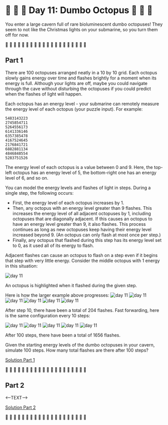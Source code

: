 # 🎄 🎅 🎄 Day 11: Dumbo Octopus 🎄 🎅 🎄

You enter a large cavern full of rare bioluminescent dumbo octopuses! They seem to not like the Christmas lights on your submarine, so you turn them off for now.

🎄 🎄 🎄 🎄 🎄 🎄 🎄 🎄 🎄 🎄 🎄 🎄 🎄 🎄 🎄 🎄 🎄 🎄 🎄 🎄

## Part 1

There are 100 octopuses arranged neatly in a 10 by 10 grid. Each octopus slowly gains energy over time and flashes brightly for a moment when its energy is full. Although your lights are off, maybe you could navigate through the cave without disturbing the octopuses if you could predict when the flashes of light will happen.

Each octopus has an energy level - your submarine can remotely measure the energy level of each octopus (your puzzle input). For example:

```
5483143223
2745854711
5264556173
6141336146
6357385478
4167524645
2176841721
6882881134
4846848554
5283751526
```

The energy level of each octopus is a value between 0 and 9. Here, the top-left octopus has an energy level of 5, the bottom-right one has an energy level of 6, and so on.

You can model the energy levels and flashes of light in steps. During a single step, the following occurs:

- First, the energy level of each octopus increases by 1.
- Then, any octopus with an energy level greater than 9 flashes. This increases the energy level of all adjacent octopuses by 1, including octopuses that are diagonally adjacent. If this causes an octopus to have an energy level greater than 9, it also flashes. This process continues as long as new octopuses keep having their energy level increased beyond 9. (An octopus can only flash at most once per step.)
- Finally, any octopus that flashed during this step has its energy level set to 0, as it used all of its energy to flash.

Adjacent flashes can cause an octopus to flash on a step even if it begins that step with very little energy. Consider the middle octopus with 1 energy in this situation:

![day 11](../../docs/day-11-1.png)

An octopus is highlighted when it flashed during the given step.

Here is how the larger example above progresses:
![day 11](../../docs/day-11-2.png)
![day 11](../../docs/day-11-3.png)
![day 11](../../docs/day-11-4.png)
![day 11](../../docs/day-11-5.png)
![day 11](../../docs/day-11-6.png)
![day 11](../../docs/day-11-7.png)

After step 10, there have been a total of 204 flashes. Fast forwarding, here is the same configuration every 10 steps:

![day 11](../../docs/day-11-8.png)
![day 11](../../docs/day-11-9.png)
![day 11](../../docs/day-11-10.png)
![day 11](../../docs/day-11-11.png)
![day 11](../../docs/day-11-12.png)

After 100 steps, there have been a total of 1656 flashes.

Given the starting energy levels of the dumbo octopuses in your cavern, simulate 100 steps. How many total flashes are there after 100 steps?

[Solution Part 1](./part1/index.ts)

🎄 🎄 🎄 🎄 🎄 🎄 🎄 🎄 🎄 🎄 🎄 🎄 🎄 🎄 🎄 🎄 🎄 🎄 🎄 🎄

## Part 2

<--TEXT-->

[Solution Part 2](./part2/index.ts)

🎄 🎄 🎄 🎄 🎄 🎄 🎄 🎄 🎄 🎄 🎄 🎄 🎄 🎄 🎄 🎄 🎄 🎄 🎄 🎄
